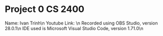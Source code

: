 # Project 0 CS 2400
Name: Ivan Trinh\n
Youtube Link: \n
Recorded using OBS Studio, version 28.0.1\n
IDE used is Microsoft Visual Studio Code, version 1.71.0\n
